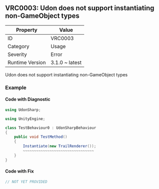 ## VRC0003: Udon does not support instantiating non\-GameObject types

| Property        | Value          | 
| --------------- | -------------- | 
| ID              | VRC0003        | 
| Category        | Usage          | 
| Severity        | Error          | 
| Runtime Version | 3.1.0 ~ latest | 

Udon does not support instantiating non\-GameObject types  

### Example

#### Code with Diagnostic


```csharp
using UdonSharp;

using UnityEngine;

class TestBehaviour0 : UdonSharpBehaviour
{
    public void TestMethod()
    {
        Instantiate(new TrailRenderer());
        ~~~~~~~~~~~~~~~~~~~~~~~~~~~~~~~~
    }
}
```

#### Code with Fix


```csharp
// NOT YET PROVIDED
```



